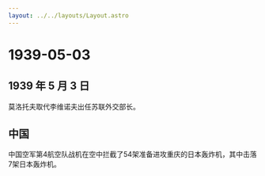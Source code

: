 ```yaml
---
layout: ../../layouts/Layout.astro
---
```


# 1939-05-03

## 1939 年 5 月 3 日

莫洛托夫取代李维诺夫出任苏联外交部长。

## 中国

中国空军第4航空队战机在空中拦截了54架准备进攻重庆的日本轰炸机，其中击落7架日本轰炸机。